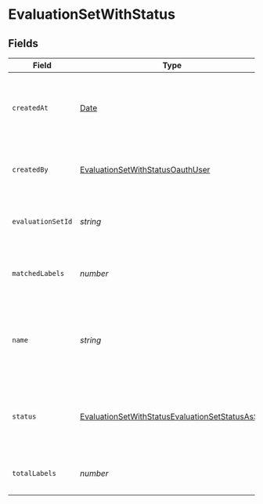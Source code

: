 # EvaluationSetWithStatus


## Fields

| Field                                                                                                                     | Type                                                                                                                      | Required                                                                                                                  | Description                                                                                                               |
| ------------------------------------------------------------------------------------------------------------------------- | ------------------------------------------------------------------------------------------------------------------------- | ------------------------------------------------------------------------------------------------------------------------- | ------------------------------------------------------------------------------------------------------------------------- |
| `createdAt`                                                                                                               | [Date](https://developer.mozilla.org/en-US/docs/Web/JavaScript/Reference/Global_Objects/Date)                             | :heavy_check_mark:                                                                                                        | Datetime object, specifies when the evaluation set was created                                                            |
| `createdBy`                                                                                                               | [EvaluationSetWithStatusOauthUser](../../models/shared/evaluationsetwithstatusoauthuser.md)                               | :heavy_minus_sign:                                                                                                        | The user who created the evaluation set.                                                                                  |
| `evaluationSetId`                                                                                                         | *string*                                                                                                                  | :heavy_check_mark:                                                                                                        | Unique identifier of an evaluation set                                                                                    |
| `matchedLabels`                                                                                                           | *number*                                                                                                                  | :heavy_check_mark:                                                                                                        | The number of labels that were not matched                                                                                |
| `name`                                                                                                                    | *string*                                                                                                                  | :heavy_check_mark:                                                                                                        | Name of the evaluation set. By default, the name of the csv or Squad2 file.                                               |
| `status`                                                                                                                  | [EvaluationSetWithStatusEvaluationSetStatusAsStr](../../models/shared/evaluationsetwithstatusevaluationsetstatusasstr.md) | :heavy_check_mark:                                                                                                        | Shows you what is currently happening to the evaluation set.                                                              |
| `totalLabels`                                                                                                             | *number*                                                                                                                  | :heavy_check_mark:                                                                                                        | The total number of uploaded labels                                                                                       |
